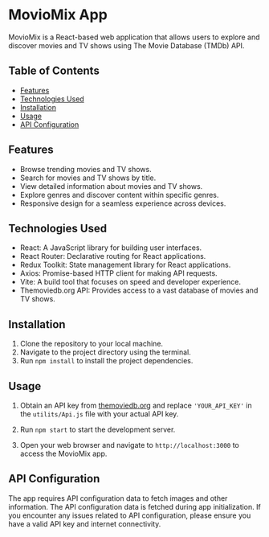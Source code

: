 
# MovioMix App

MovioMix is a React-based web application that allows users to explore and discover movies and TV shows using The Movie Database (TMDb) API.

## Table of Contents

- [Features](#features)
- [Technologies Used](#technologies-used)
- [Installation](#installation)
- [Usage](#usage)
- [API Configuration](#api-configuration)


## Features

- Browse trending movies and TV shows.
- Search for movies and TV shows by title.
- View detailed information about movies and TV shows.
- Explore genres and discover content within specific genres.
- Responsive design for a seamless experience across devices.

## Technologies Used

- React: A JavaScript library for building user interfaces.
- React Router: Declarative routing for React applications.
- Redux Toolkit: State management library for React applications.
- Axios: Promise-based HTTP client for making API requests.
- Vite: A build tool that focuses on speed and developer experience.
- Themoviedb.org API: Provides access to a vast database of movies and TV shows.

## Installation

1. Clone the repository to your local machine.
2. Navigate to the project directory using the terminal.
3. Run `npm install` to install the project dependencies.

## Usage

1. Obtain an API key from [themoviedb.org](https://www.themoviedb.org/) and replace `'YOUR_API_KEY'` in the `utilits/Api.js` file with your actual API key.

2. Run `npm start` to start the development server.

3. Open your web browser and navigate to `http://localhost:3000` to access the MovioMix app.

## API Configuration

The app requires API configuration data to fetch images and other information. The API configuration data is fetched during app initialization. If you encounter any issues related to API configuration, please ensure you have a valid API key and internet connectivity.





